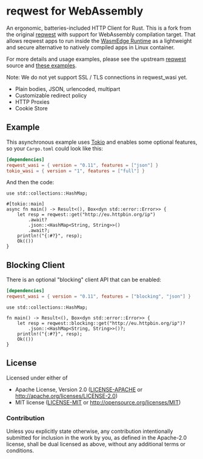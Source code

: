 # reqwest for WebAssembly

An ergonomic, batteries-included HTTP Client for Rust. 
This is a fork from the original [reqwest](https://github.com/seanmonstar/reqwest) with support for WebAssembly compilation target.
That allows reqwest apps to run inside the [WasmEdge Runtime](https://github.com/WasmEdge/WasmEdge#readme) as a lightweight and secure alternative to natively compiled apps in Linux container.

For more details and usage examples, please see the upstream [reqwest](https://github.com/seanmonstar/reqwest) source and [these examples](https://github.com/WasmEdge/wasmedge_reqwest_demo).

Note: We do not yet support SSL / TLS connections in reqwest_wasi yet.

- Plain bodies, JSON, urlencoded, multipart
- Customizable redirect policy
- HTTP Proxies
- Cookie Store

## Example

This asynchronous example uses [Tokio](https://tokio.rs) and enables some
optional features, so your `Cargo.toml` could look like this:

```toml
[dependencies]
reqwest_wasi = { version = "0.11", features = ["json"] }
tokio_wasi = { version = "1", features = ["full"] }
```

And then the code:

```rust,no_run
use std::collections::HashMap;

#[tokio::main]
async fn main() -> Result<(), Box<dyn std::error::Error>> {
    let resp = reqwest::get("http://eu.httpbin.org/ip")
        .await?
        .json::<HashMap<String, String>>()
        .await?;
    println!("{:#?}", resp);
    Ok(())
}
```

## Blocking Client

There is an optional "blocking" client API that can be enabled:

```toml
[dependencies]
reqwest_wasi = { version = "0.11", features = ["blocking", "json"] }
```

```rust,no_run
use std::collections::HashMap;

fn main() -> Result<(), Box<dyn std::error::Error>> {
    let resp = reqwest::blocking::get("http://eu.httpbin.org/ip")?
        .json::<HashMap<String, String>>()?;
    println!("{:#?}", resp);
    Ok(())
}
```

## License

Licensed under either of

- Apache License, Version 2.0 ([LICENSE-APACHE](LICENSE-APACHE) or http://apache.org/licenses/LICENSE-2.0)
- MIT license ([LICENSE-MIT](LICENSE-MIT) or http://opensource.org/licenses/MIT)

### Contribution

Unless you explicitly state otherwise, any contribution intentionally submitted
for inclusion in the work by you, as defined in the Apache-2.0 license, shall
be dual licensed as above, without any additional terms or conditions.
